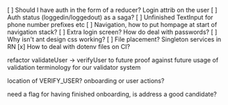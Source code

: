 [ ] Should I have auth in the form of a reducer? Login attrib on the user
[ ] Auth status (loggedin/loggedout) as a saga?
[ ] Unfinished TextInput for phone number prefixes etc
[ ] Navigation, how to put hompage at start of navigation stack?
[ ] Extra login screen? How do deal with passwords?
[ ] Why isn't ant design css working?
[ ] File placement? Singleton services in RN
[x] How to deal with dotenv files on CI? 

refactor validateUser -> verifyUser to future proof against future usage of validation terminology for our validator system

location of VERIFY_USER? onboarding or user actions?

need a flag for having finished onboarding, is address a good candidate?
